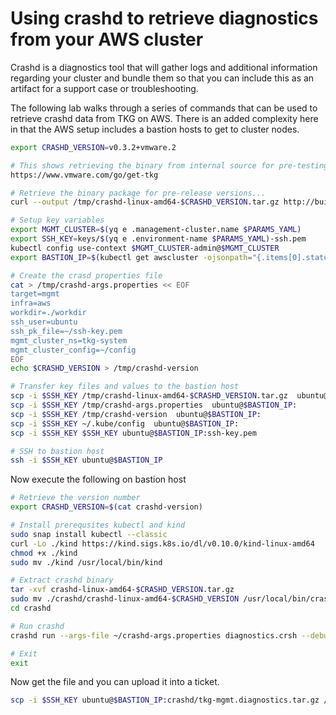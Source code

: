# Using crashd to retrieve diagnostics from your AWS cluster

Crashd is a diagnostics tool that will gather logs and additional information regarding your cluster and bundle them so that you can include this as an artifact
for a support case or troubleshooting.

The following lab walks through a series of commands that can be used to retrieve crashd data from TKG on AWS.  There is an added complexity here in that the AWS
setup includes a bastion hosts to get to cluster nodes.

```bash
export CRASHD_VERSION=v0.3.2+vmware.2

# This shows retrieving the binary from internal source for pre-testing, however here is where to get the offical GA version
https://www.vmware.com/go/get-tkg

# Retrieve the binary package for pre-release versions...
curl --output /tmp/crashd-linux-amd64-$CRASHD_VERSION.tar.gz http://build-squid.eng.vmware.com/build/mts/release/bora-17672021/publish/lin64/tkg_release/crash-diagnostics-$CRASHD_VERSION/crashd/executables/crashd-linux-amd64-$CRASHD_VERSION.tar.gz

# Setup key variables
export MGMT_CLUSTER=$(yq e .management-cluster.name $PARAMS_YAML)
export SSH_KEY=keys/$(yq e .environment-name $PARAMS_YAML)-ssh.pem
kubectl config use-context $MGMT_CLUSTER-admin@$MGMT_CLUSTER
export BASTION_IP=$(kubectl get awscluster -ojsonpath="{.items[0].status.bastion.addresses[?(@.type == 'ExternalIP')].address}")

# Create the crasd properties file
cat > /tmp/crashd-args.properties << EOF
target=mgmt
infra=aws
workdir=./workdir
ssh_user=ubuntu
ssh_pk_file=~/ssh-key.pem
mgmt_cluster_ns=tkg-system
mgmt_cluster_config=~/config
EOF
echo $CRASHD_VERSION > /tmp/crashd-version

# Transfer key files and values to the bastion host
scp -i $SSH_KEY /tmp/crashd-linux-amd64-$CRASHD_VERSION.tar.gz  ubuntu@$BASTION_IP:
scp -i $SSH_KEY /tmp/crashd-args.properties  ubuntu@$BASTION_IP:
scp -i $SSH_KEY /tmp/crashd-version  ubuntu@$BASTION_IP:
scp -i $SSH_KEY ~/.kube/config  ubuntu@$BASTION_IP:
scp -i $SSH_KEY $SSH_KEY ubuntu@$BASTION_IP:ssh-key.pem

# SSH to bastion host
ssh -i $SSH_KEY ubuntu@$BASTION_IP
```

Now execute the following on bastion host

```bash
# Retrieve the version number
export CRASHD_VERSION=$(cat crashd-version)

# Install prerequsites kubectl and kind
sudo snap install kubectl --classic
curl -Lo ./kind https://kind.sigs.k8s.io/dl/v0.10.0/kind-linux-amd64
chmod +x ./kind
sudo mv ./kind /usr/local/bin/kind

# Extract crashd binary
tar -xvf crashd-linux-amd64-$CRASHD_VERSION.tar.gz 
sudo mv ./crashd/crashd-linux-amd64-$CRASHD_VERSION /usr/local/bin/crashd
cd crashd

# Run crashd
crashd run --args-file ~/crashd-args.properties diagnostics.crsh --debug

# Exit
exit
```

Now get the file and you can upload it into a ticket.

```bash
scp -i $SSH_KEY ubuntu@$BASTION_IP:crashd/tkg-mgmt.diagnostics.tar.gz /tmp/tkg-mgmt.diagnostics.tar.gz
```
